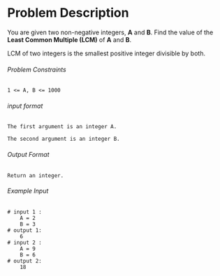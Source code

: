 # Problem Description

You are given two non-negative integers, **A** and **B**. Find the value of the **Least Common Multiple (LCM)** of **A** and **B**.

LCM of two integers is the smallest positive integer divisible by both.

###### Problem Constraints

```
1 <= A, B <= 1000
```

###### input format

``` 
The first argument is an integer A.

The second argument is an integer B.
```

###### Output Format

```
Return an integer.
```

###### Example Input

```
# input 1 : 
    A = 2
    B = 3
# output 1: 
    6
# input 2 : 
    A = 9
    B = 6
# output 2: 
    18
```

